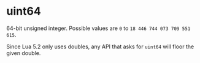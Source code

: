 # uint64

64-bit unsigned integer. Possible values are `0` to `18 446 744 073 709 551 615`.

Since Lua 5.2 only uses doubles, any API that asks for `uint64` will floor the given double.

